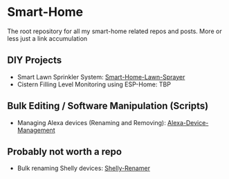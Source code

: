 # Smart-Home
The root repository for all my smart-home related repos and posts. More or less just a link accumulation

## DIY Projects

- Smart Lawn Sprinkler System: [Smart-Home-Lawn-Sprayer](https://github.com/Pytonballoon810/Smart-Home-Lawn-Sprayer)  
- Cistern Filling Level Monitoring using ESP-Home: TBP

## Bulk Editing / Software Manipulation (Scripts)

- Managing Alexa devices (Renaming and Removing): [Alexa-Device-Management](https://github.com/Pytonballoon810/Alexa-Device-Management)  


## Probably not worth a repo

- Bulk renaming Shelly devices: [Shelly-Renamer](https://github.com/Pytonballoon810/Smart-Home/tree/main/Shelly-Renamer)  